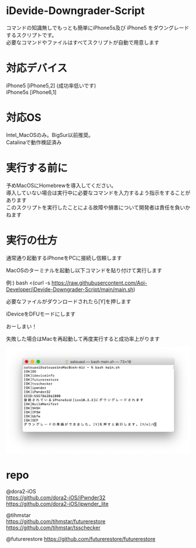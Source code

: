 # iDevide-Downgrader-Script

コマンドの知識無しでもっとも簡単にiPhone5s及び iPhone5 をダウングレードするスクリプトです。  
必要なコマンドやファイルはすべてスクリプトが自動で用意します

# 対応デバイス

iPhone5 [iPhone5,2] (成功率低いです)  
iPhone5s [iPhone6,1]

# 対応OS

Intel_MacOSのみ。BigSur以前推奨。  
Catalinaで動作検証済み

# 実行する前に

予めMacOSにHomebrewを導入してください。  
導入していない場合は実行中に必要なコマンドを入力するよう指示をすることがあります  
このスクリプトを実行したことによる故障や損害について開発者は責任を負いかねます

# 実行の仕方

通常通り起動するiPhoneをPCに接続し信頼します  

MacOSのターミナルを起動し以下コマンドを貼り付けて実行します  

例:) bash <(curl -s https://raw.githubusercontent.com/Aoi-Developer/iDevide-Downgrader-Script/main/main.sh)  

必要なファイルがダウンロードされたら[Y]を押します  

iDeviceをDFUモードにします  

おーしまい！ 

失敗した場合はMacを再起動して再度実行すると成功率上がります

![test](Docs/terminal.png)

# repo

@dora2-iOS  
https://github.com/dora2-iOS/iPwnder32  
https://github.com/dora2-iOS/ipwnder_lite  

@tihmstar  
https://github.com/tihmstar/futurerestore  
https://github.com/tihmstar/tsschecker

@futurerestore
https://github.com/futurerestore/futurerestore
